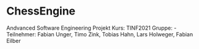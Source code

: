 # ChessEngine
Andvanced Software Engineering Projekt
Kurs: TINF2021
Gruppe: -
Teilnehmer: Fabian Unger, Timo Zink, Tobias Hahn, Lars Holweger, Fabian Eilber
